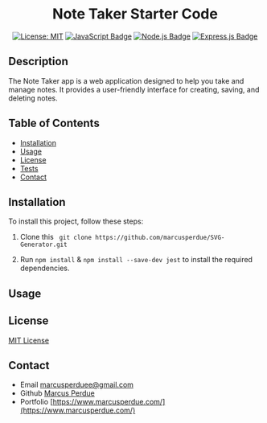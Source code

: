 
<div align="center">
  
  # Note Taker Starter Code

  [![License: MIT](https://img.shields.io/badge/License-MIT-yellow.svg)](https://opensource.org/licenses/MIT)
  [![JavaScript Badge](https://img.shields.io/badge/JavaScript-F7DF1E?logo=javascript&logoColor=000&style=flat)](https://developer.mozilla.org/en-US/docs/Web/JavaScript)
  [![Node.js Badge](https://img.shields.io/badge/Node.js-393?logo=nodedotjs&logoColor=fff&style=flat)](https://nodejs.org/en) 
  [![Express.js Badge](https://img.shields.io/badge/Express.js-000?logo=express&logoColor=fff&style=flat)](https://expressjs.com/)
 
</div>

## Description

The Note Taker app is a web application designed to help you take and manage notes. It provides a user-friendly interface for creating, saving, and deleting notes.


## Table of Contents

* [Installation](#installation)
* [Usage](#usage)
* [License](#license)
* [Tests](#tests)
* [Contact](#contact)

## Installation
 
To install this project, follow these steps:

1. Clone this ``` git clone https://github.com/marcusperdue/SVG-Generator.git``` 

2. Run `npm install` & `npm install --save-dev jest`  to install the required dependencies.




## Usage


## License

[MIT License](https://opensource.org/licenses/MIT)

## Contact
* Email marcusperduee@gmail.com
* Github [Marcus Perdue](https://github.com/marcusperdue)
* Portfolio [https://www.marcusperdue.com/](https://www.marcusperdue.com/)